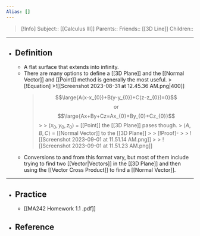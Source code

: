 ```yaml
---
Alias: []
---
```

> [!Info]
> Subject:: [[Calculus III]]
> Parents:: 
> Friends:: [[3D Line]]
> Children:: 
---
- ## Definition
	- A flat surface that extends into infinity.
	- There are many options to define a [[3D Plane]] and the [[Normal Vector]] and [[Point]] method is generally the most useful.
		  > [!Equation]
		  >![[Screenshot 2023-08-31 at 12.45.36 AM.png|400]]
		>  $$\large{A(x-x_{0})+B(y-y_{0})+C(z-z_{0})=0}$$
		>  $$\text{or}$$
		>  $$\large{Ax+By+Cz=Ax_{0}+By_{0}+Cz_{0}}$$
		  > 
		  > $(x_{0},y_{0},z_{0})$ = [[Point]] the [[3D Plane]] pases though.
		  > $\left\langle A,B,C \right\rangle$ = [[Normal Vector]] to the [[3D Plane]]
		  > > [!Proof]-
		  > > ![[Screenshot 2023-09-01 at 11.51.14 AM.png]]
		  > > ![[Screenshot 2023-09-01 at 11.51.23 AM.png]]
	- Conversions to and from this format vary, but most of them include trying to find two [[Vector|Vectors]] in the [[3D Plane]] and then using the [[Vector Cross Product]] to find a [[Normal Vector]].
---
- ## Practice
	- [[MA242 Homework 1.1 .pdf]]
- ## Reference
